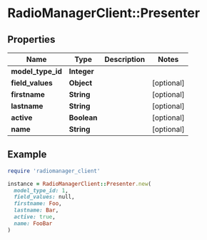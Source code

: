 # RadioManagerClient::Presenter

## Properties

| Name | Type | Description | Notes |
| ---- | ---- | ----------- | ----- |
| **model_type_id** | **Integer** |  |  |
| **field_values** | **Object** |  | [optional] |
| **firstname** | **String** |  | [optional] |
| **lastname** | **String** |  | [optional] |
| **active** | **Boolean** |  | [optional] |
| **name** | **String** |  | [optional] |

## Example

```ruby
require 'radiomanager_client'

instance = RadioManagerClient::Presenter.new(
  model_type_id: 1,
  field_values: null,
  firstname: Foo,
  lastname: Bar,
  active: true,
  name: FooBar
)
```

